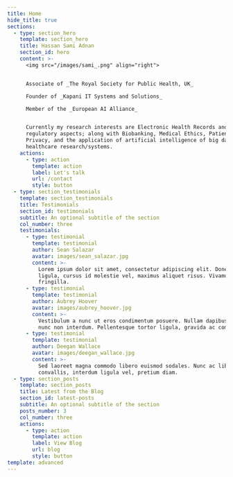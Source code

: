 ```yaml
---
title: Home
hide_title: true
sections:
  - type: section_hero
    template: section_hero
    title: Hassan Sami Adnan
    section_id: hero
    content: >-
      <img src="/images/sami_.png" align="right">


      Associate of _The Royal Society for Public Health, UK_  

      Founder of _Kapani IT Systems and Solutions_  

      Member of the _European AI Alliance_  


      Currently my research interests are Electronic Health Records and its
      regulatory aspects; along with Biobanking, Medical Ethics, Patient Data
      Privacy, and the application of artificial intelligence of big data in
      healthcare research/systems.
    actions:
      - type: action
        template: action
        label: Let's talk
        url: /contact
        style: button
  - type: section_testimonials
    template: section_testimonials
    title: Testimonials
    section_id: testimonials
    subtitle: An optional subtitle of the section
    col_number: three
    testimonials:
      - type: testimonial
        template: testimonial
        author: Sean Salazar
        avatar: images/sean_salazar.jpg
        content: >-
          Lorem ipsum dolor sit amet, consectetur adipiscing elit. Donec nisl
          ligula, cursus id molestie vel, maximus aliquet risus. Vivamus in nibh
          fringilla.
      - type: testimonial
        template: testimonial
        author: Aubrey Hoover
        avatar: images/aubrey_hoover.jpg
        content: >-
          Vestibulum a nunc ut eros condimentum posuere. Nullam dapibus quis
          nunc non interdum. Pellentesque tortor ligula, gravida ac commodo eu.
      - type: testimonial
        template: testimonial
        author: Deegan Wallace
        avatar: images/deegan_wallace.jpg
        content: >-
          Sed laoreet magna commodo libero euismod sodales. Nunc ac libero
          convallis, interdum ligula vel, pretium diam.
  - type: section_posts
    template: section_posts
    title: Latest from the Blog
    section_id: latest-posts
    subtitle: An optional subtitle of the section
    posts_number: 3
    col_number: three
    actions:
      - type: action
        template: action
        label: View Blog
        url: blog
        style: button
template: advanced
---
```

